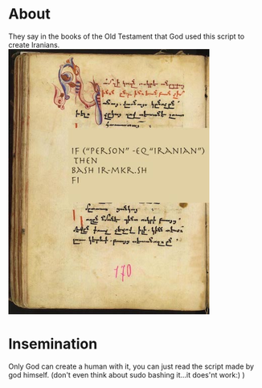 # About
They say in the books of the Old Testament that God used this script to create Iranians.
![](images/s31p1.jpeg)
# Insemination
Only God can create a human with it, you can just read the script made by god himself.
(don't even think about sudo bashing it...it does'nt work:) )
